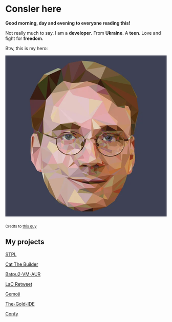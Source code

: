 # Consler here

**Good morning, day and evening to everyone reading this!**

Not really much to say. I am a **developer**. From **Ukraine**. A **teen**. Love and fight for **freedom**.

Btw, this is my hero:

![Linus Torvals is supposed to be here](https://github.com/consler/Consler/blob/main/linus_torvals.png)

<sub> Credts to [this guy](https://www.reddit.com/r/linuxmasterrace/comments/qng9b3/made_a_polygon_portrait_of_linus_torvalds/)</sub>

## My projects
[STPL](https://github.com/consler/STPL)

[Cat The Builder](https://github.com/consler/cat-the-builder)

[Batpu2-VM-AUR](https://github.com/consler/Batpu2-VM-AUR)

[LaC Retweet](https://github.com/consler/LaC-Retweet)

[Gemoji](https://github.com/consler/Gemoji)

[The-Gold-IDE](https://github.com/consler/The-Gold-IDE)

[Confy](https://github.com/consler/Confy)
